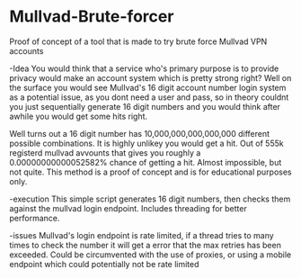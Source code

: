 # Mullvad-Brute-forcer
Proof of concept of a tool that is made to try brute force Mullvad VPN accounts 


-Idea 
You would think that a service who's primary purpose is to provide privacy would make an account system which is pretty strong right? Well on the surface you would see Mullvad's 16 digit account number login system as a potential issue, as you dont need a user and pass, so in theory couldnt you just sequentially generate 16 digit numbers and you would think after awhile you would get some hits right. 

Well turns out a 16 digit number has 10,000,000,000,000,000 different possible combinations. It is highly unlikey you would get a hit. Out of 555k registerd mullvad avvounts that gives you roughly a 0.00000000000052582% chance of getting a hit. Almost impossible, but not quite. This method is a proof of concept and is for educational purposes only.

-execution 
This simple script generates 16 digit numbers, then checks them against the mullvad login endpoint. Includes threading for better performance.

-issues
Mullvad's login endpoint is rate limited, if a thread tries to many times to check the number it will get a error that the max retries has been exceeded. Could be circumvented with the use of proxies, or using a mobile endpoint which could potentially not be rate limited
